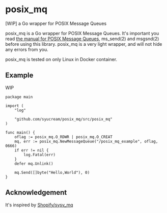 # posix_mq

[WIP] a Go wrapper for POSIX Message Queues

posix_mq is a Go wrapper for POSIX Message Queues. It's important you read [the manual for POSIX Message Queues](http://man7.org/linux/man-pages/man7/mq_overview.7.html), ms_send(2) and msgsnd(2) before using this library. posix_mq is a very light wrapper, and will not hide any errors from you.

posix_mq is tested on only Linux in Docker container.

## Example

WIP

```
package main

import (
	"log"

	"github.com/syucream/posix_mq/src/posix_mq"
)

func main() {
	oflag := posix_mq.O_RDWR | posix_mq.O_CREAT
	mq, err := posix_mq.NewMessageQueue("/posix_mq_example", oflag, 0666)
	if err != nil {
		log.Fatal(err)
	}
	defer mq.Unlink()

	mq.Send([]byte("Hello,World"), 0)
}
```

## Acknowledgement

It's inspired by [Shopify/sysv_mq](https://github.com/Shopify/sysv_mq)
